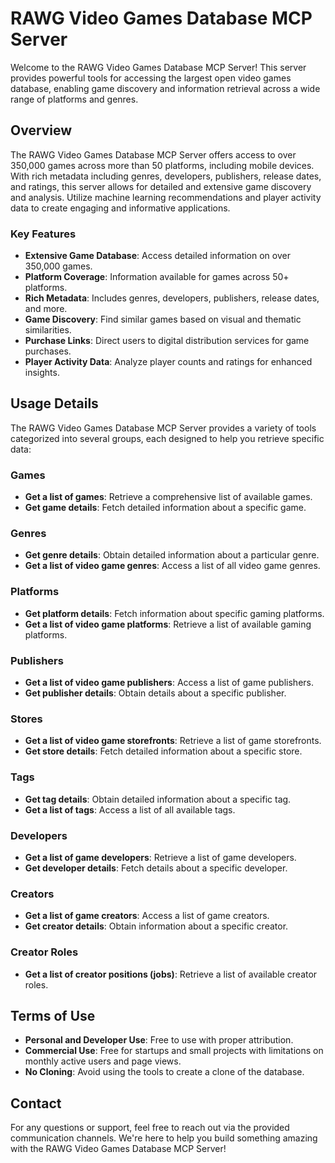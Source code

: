 # RAWG Video Games Database MCP Server

Welcome to the RAWG Video Games Database MCP Server! This server provides powerful tools for accessing the largest open video games database, enabling game discovery and information retrieval across a wide range of platforms and genres.

## Overview

The RAWG Video Games Database MCP Server offers access to over 350,000 games across more than 50 platforms, including mobile devices. With rich metadata including genres, developers, publishers, release dates, and ratings, this server allows for detailed and extensive game discovery and analysis. Utilize machine learning recommendations and player activity data to create engaging and informative applications.

### Key Features

- **Extensive Game Database**: Access detailed information on over 350,000 games.
- **Platform Coverage**: Information available for games across 50+ platforms.
- **Rich Metadata**: Includes genres, developers, publishers, release dates, and more.
- **Game Discovery**: Find similar games based on visual and thematic similarities.
- **Purchase Links**: Direct users to digital distribution services for game purchases.
- **Player Activity Data**: Analyze player counts and ratings for enhanced insights.

## Usage Details

The RAWG Video Games Database MCP Server provides a variety of tools categorized into several groups, each designed to help you retrieve specific data:

### Games

- **Get a list of games**: Retrieve a comprehensive list of available games.
- **Get game details**: Fetch detailed information about a specific game.

### Genres

- **Get genre details**: Obtain detailed information about a particular genre.
- **Get a list of video game genres**: Access a list of all video game genres.

### Platforms

- **Get platform details**: Fetch information about specific gaming platforms.
- **Get a list of video game platforms**: Retrieve a list of available gaming platforms.

### Publishers

- **Get a list of video game publishers**: Access a list of game publishers.
- **Get publisher details**: Obtain details about a specific publisher.

### Stores

- **Get a list of video game storefronts**: Retrieve a list of game storefronts.
- **Get store details**: Fetch detailed information about a specific store.

### Tags

- **Get tag details**: Obtain detailed information about a specific tag.
- **Get a list of tags**: Access a list of all available tags.

### Developers

- **Get a list of game developers**: Retrieve a list of game developers.
- **Get developer details**: Fetch details about a specific developer.

### Creators

- **Get a list of game creators**: Access a list of game creators.
- **Get creator details**: Obtain information about a specific creator.

### Creator Roles

- **Get a list of creator positions (jobs)**: Retrieve a list of available creator roles.

## Terms of Use

- **Personal and Developer Use**: Free to use with proper attribution.
- **Commercial Use**: Free for startups and small projects with limitations on monthly active users and page views.
- **No Cloning**: Avoid using the tools to create a clone of the database.

## Contact

For any questions or support, feel free to reach out via the provided communication channels. We're here to help you build something amazing with the RAWG Video Games Database MCP Server!